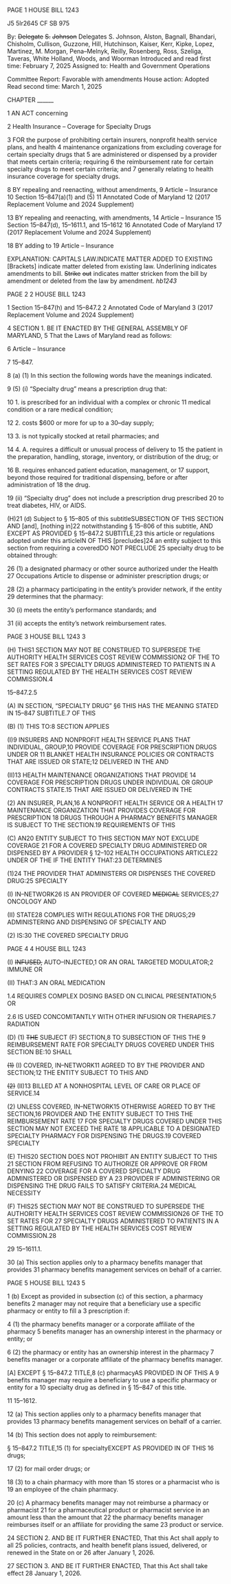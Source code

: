 PAGE 1
HOUSE BILL 1243

J5 5lr2645
CF SB 975

By: ~~Delegate~~ ~~S.~~ ~~Johnson~~ Delegates S. Johnson, Alston, Bagnall, Bhandari,
Chisholm, Cullison, Guzzone, Hill, Hutchinson, Kaiser, Kerr, Kipke, Lopez,
Martinez, M. Morgan, Pena–Melnyk, Reilly, Rosenberg, Ross, Szeliga,
Taveras, White Holland, Woods, and Woorman
Introduced and read first time: February 7, 2025
Assigned to: Health and Government Operations

Committee Report: Favorable with amendments
House action: Adopted
Read second time: March 1, 2025

CHAPTER ______

1 AN ACT concerning

2 Health Insurance – Coverage for Specialty Drugs

3 FOR the purpose of prohibiting certain insurers, nonprofit health service plans, and health
4 maintenance organizations from excluding coverage for certain specialty drugs that
5 are administered or dispensed by a provider that meets certain criteria; requiring
6 the reimbursement rate for certain specialty drugs to meet certain criteria; and
7 generally relating to health insurance coverage for specialty drugs.

8 BY repealing and reenacting, without amendments,
9 Article – Insurance
10 Section 15–847(a)(1) and (5)
11 Annotated Code of Maryland
12 (2017 Replacement Volume and 2024 Supplement)

13 BY repealing and reenacting, with amendments,
14 Article – Insurance
15 Section 15–847(d), 15–1611.1, and 15–1612
16 Annotated Code of Maryland
17 (2017 Replacement Volume and 2024 Supplement)

18 BY adding to
19 Article – Insurance

EXPLANATION: CAPITALS LAW.INDICATE MATTER ADDED TO EXISTING
[Brackets] indicate matter deleted from existing law.
Underlining indicates amendments to bill.
~~Strike~~ ~~out~~ indicates matter stricken from the bill by amendment or deleted from the law by
amendment. *hb1243*

PAGE 2
2 HOUSE BILL 1243

1 Section 15–847(h) and 15–847.2
2 Annotated Code of Maryland
3 (2017 Replacement Volume and 2024 Supplement)

4 SECTION 1. BE IT ENACTED BY THE GENERAL ASSEMBLY OF MARYLAND,
5 That the Laws of Maryland read as follows:

6 Article – Insurance

7 15–847.

8 (a) (1) In this section the following words have the meanings indicated.

9 (5) (i) “Specialty drug” means a prescription drug that:

10 1. is prescribed for an individual with a complex or chronic
11 medical condition or a rare medical condition;

12 2. costs $600 or more for up to a 30–day supply;

13 3. is not typically stocked at retail pharmacies; and

14 4. A. requires a difficult or unusual process of delivery to
15 the patient in the preparation, handling, storage, inventory, or distribution of the drug; or

16 B. requires enhanced patient education, management, or
17 support, beyond those required for traditional dispensing, before or after administration of
18 the drug.

19 (ii) “Specialty drug” does not include a prescription drug prescribed
20 to treat diabetes, HIV, or AIDS.

(H)21 (d) Subject to § 15–805 of this subtitleSUBSECTION OF THIS SECTION AND
[and], [nothing in]22 notwithstanding § 15–806 of this subtitle, AND EXCEPT AS PROVIDED
§ 15–847.2 SUBTITLE,23 this article or regulations adopted under this articleIN OF THIS
[precludes]24 an entity subject to this section from requiring a coveredDO NOT PRECLUDE
25 specialty drug to be obtained through:

26 (1) a designated pharmacy or other source authorized under the Health
27 Occupations Article to dispense or administer prescription drugs; or

28 (2) a pharmacy participating in the entity’s provider network, if the entity
29 determines that the pharmacy:

30 (i) meets the entity’s performance standards; and

31 (ii) accepts the entity’s network reimbursement rates.

PAGE 3
HOUSE BILL 1243 3

(H) THIS1 SECTION MAY NOT BE CONSTRUED TO SUPERSEDE THE AUTHORITY
HEALTH SERVICES COST REVIEW COMMISSION2 OF THE TO SET RATES FOR
3 SPECIALTY DRUGS ADMINISTERED TO PATIENTS IN A SETTING REGULATED BY THE
HEALTH SERVICES COST REVIEW COMMISSION.4

15–847.2.5

(A) IN SECTION, “SPECIALTY DRUG” §6 THIS HAS THE MEANING STATED IN
15–847 SUBTITLE.7 OF THIS

(B) (1) THIS TO:8 SECTION APPLIES

(I)9 INSURERS AND NONPROFIT HEALTH SERVICE PLANS THAT
INDIVIDUAL, GROUP,10 PROVIDE COVERAGE FOR PRESCRIPTION DRUGS UNDER OR
11 BLANKET HEALTH INSURANCE POLICIES OR CONTRACTS THAT ARE ISSUED OR
STATE;12 DELIVERED IN THE AND

(II)13 HEALTH MAINTENANCE ORGANIZATIONS THAT PROVIDE
14 COVERAGE FOR PRESCRIPTION DRUGS UNDER INDIVIDUAL OR GROUP CONTRACTS
STATE.15 THAT ARE ISSUED OR DELIVERED IN THE

(2) AN INSURER, PLAN,16 A NONPROFIT HEALTH SERVICE OR A HEALTH
17 MAINTENANCE ORGANIZATION THAT PROVIDES COVERAGE FOR PRESCRIPTION
18 DRUGS THROUGH A PHARMACY BENEFITS MANAGER IS SUBJECT TO THE
SECTION.19 REQUIREMENTS OF THIS

(C) AN20 ENTITY SUBJECT TO THIS SECTION MAY NOT EXCLUDE COVERAGE
21 FOR A COVERED SPECIALTY DRUG ADMINISTERED OR DISPENSED BY A PROVIDER
§ 12–102 HEALTH OCCUPATIONS ARTICLE22 UNDER OF THE IF THE ENTITY
THAT:23 DETERMINES

(1)24 THE PROVIDER THAT ADMINISTERS OR DISPENSES THE COVERED
DRUG:25 SPECIALTY

(I) IN–NETWORK26 IS AN PROVIDER OF COVERED ~~MEDICAL~~
SERVICES;27 ONCOLOGY AND

(II) STATE28 COMPLIES WITH REGULATIONS FOR THE
DRUGS;29 ADMINISTERING AND DISPENSING OF SPECIALTY AND

(2) IS:30 THE COVERED SPECIALTY DRUG

PAGE 4
4 HOUSE BILL 1243

(I) ~~INFUSED,~~ AUTO–INJECTED,1 OR AN ORAL TARGETED
MODULATOR;2 IMMUNE OR

(II) THAT:3 AN ORAL MEDICATION

1.4 REQUIRES COMPLEX DOSING BASED ON CLINICAL
PRESENTATION;5 OR

2.6 IS USED CONCOMITANTLY WITH OTHER INFUSION OR
THERAPIES.7 RADIATION

(D) (1) ~~THE~~ SUBJECT (F) SECTION,8 TO SUBSECTION OF THIS THE
9 REIMBURSEMENT RATE FOR SPECIALTY DRUGS COVERED UNDER THIS SECTION
BE:10 SHALL

~~(1)~~ (I) COVERED, IN–NETWORK11 AGREED TO BY THE PROVIDER AND
SECTION;12 THE ENTITY SUBJECT TO THIS AND

~~(2)~~ (II)13 BILLED AT A NONHOSPITAL LEVEL OF CARE OR PLACE OF
SERVICE.14

(2) UNLESS COVERED, IN–NETWORK15 OTHERWISE AGREED TO BY THE
SECTION,16 PROVIDER AND THE ENTITY SUBJECT TO THIS THE REIMBURSEMENT RATE
17 FOR SPECIALTY DRUGS COVERED UNDER THIS SECTION MAY NOT EXCEED THE RATE
18 APPLICABLE TO A DESIGNATED SPECIALTY PHARMACY FOR DISPENSING THE
DRUGS.19 COVERED SPECIALTY

(E) THIS20 SECTION DOES NOT PROHIBIT AN ENTITY SUBJECT TO THIS
21 SECTION FROM REFUSING TO AUTHORIZE OR APPROVE OR FROM DENYING
22 COVERAGE FOR A COVERED SPECIALTY DRUG ADMINISTERED OR DISPENSED BY A
23 PROVIDER IF ADMINISTERING OR DISPENSING THE DRUG FAILS TO SATISFY
CRITERIA.24 MEDICAL NECESSITY

(F) THIS25 SECTION MAY NOT BE CONSTRUED TO SUPERSEDE THE AUTHORITY
HEALTH SERVICES COST REVIEW COMMISSION26 OF THE TO SET RATES FOR
27 SPECIALTY DRUGS ADMINISTERED TO PATIENTS IN A SETTING REGULATED BY THE
HEALTH SERVICES COST REVIEW COMMISSION.28

29 15–1611.1.

30 (a) This section applies only to a pharmacy benefits manager that provides
31 pharmacy benefits management services on behalf of a carrier.

PAGE 5
HOUSE BILL 1243 5

1 (b) Except as provided in subsection (c) of this section, a pharmacy benefits
2 manager may not require that a beneficiary use a specific pharmacy or entity to fill a
3 prescription if:

4 (1) the pharmacy benefits manager or a corporate affiliate of the pharmacy
5 benefits manager has an ownership interest in the pharmacy or entity; or

6 (2) the pharmacy or entity has an ownership interest in the pharmacy
7 benefits manager or a corporate affiliate of the pharmacy benefits manager.

[A] EXCEPT § 15–847.2 TITLE,8 (c) pharmacyAS PROVIDED IN OF THIS A
9 benefits manager may require a beneficiary to use a specific pharmacy or entity for a
10 specialty drug as defined in § 15–847 of this title.

11 15–1612.

12 (a) This section applies only to a pharmacy benefits manager that provides
13 pharmacy benefits management services on behalf of a carrier.

14 (b) This section does not apply to reimbursement:

§ 15–847.2 TITLE,15 (1) for specialtyEXCEPT AS PROVIDED IN OF THIS
16 drugs;

17 (2) for mail order drugs; or

18 (3) to a chain pharmacy with more than 15 stores or a pharmacist who is
19 an employee of the chain pharmacy.

20 (c) A pharmacy benefits manager may not reimburse a pharmacy or pharmacist
21 for a pharmaceutical product or pharmacist service in an amount less than the amount that
22 the pharmacy benefits manager reimburses itself or an affiliate for providing the same
23 product or service.

24 SECTION 2. AND BE IT FURTHER ENACTED, That this Act shall apply to all
25 policies, contracts, and health benefit plans issued, delivered, or renewed in the State on or
26 after January 1, 2026.

27 SECTION 3. AND BE IT FURTHER ENACTED, That this Act shall take effect
28 January 1, 2026.